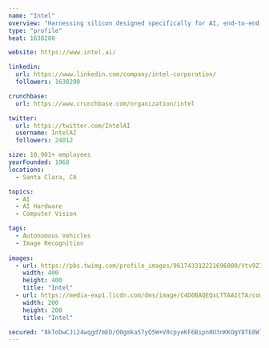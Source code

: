 ```yaml
---
name: "Intel"
overview: "Harnessing silicon designed specifically for AI, end-to-end solutions that broadly span from the data center to the edge, and tools that enable customers to quickly deploy and scale up, Intel AI is leading the next evolution of compute."
type: "profile"
heat: 1638280

website: https://www.intel.ai/

linkedin:
  url: https://www.linkedin.com/company/intel-corporation/
  followers: 1638280

crunchbase:
  url: https://www.crunchbase.com/organization/intel

twitter:
  url: https://twitter.com/IntelAI
  username: IntelAI
  followers: 24012

size: 10,001+ employees
yearFounded: 1968
locations:
  - Santa Clara, CA

topics:
  - AI
  - AI Hardware
  - Computer Vision

tags:
  - Autonomous Vehicles
  - Image Recognition
  
images:
  - url: https://pbs.twimg.com/profile_images/961743312221696000/Vtv9ZITM_400x400.jpg
    width: 400
    height: 400
    title: "Intel"
  - url: https://media-exp1.licdn.com/dms/image/C4D0BAQEQxLTTAA1tTA/company-logo_200_200/0?e=1587600000&v=beta&t=dGi3Luv9kI19MnJq21l_3izYsZRkqw8qgzRAv5dq5TU
    width: 200
    height: 200
    title: "Intel"

secured: "8kToDwCJi24wqgd7mED/O0gmka57yQ5W+V0cpyeKF6Bipn0U3nKKOgY8TE8WlmMnpvfEFfdgzWW35bgw1+3AU2bPYpA5WUrC1qct3X+uQXZe7Z1THJU1t6p2Ux/uPS0IEFaMjimPQtD8B6wEp9mK1D5qzz0wuUFUyQNgThRnvPc8zONo7ZwiVGhQp/dMJ1bYtq7nyP/BdWGZNKBZPPz+Gg8WxBKEyyLTrHB2zvwdwf6JVh7HBvaqB7pO6w7yTrjDwt0og0Hy9i6j6oFocHQ8r210I7GZ3vAk01N8+jVgTMPM3lEm/zu976SQn7tltlj9;ruFetFYDkrM9+PNqSPXQiQ=="
---
```


